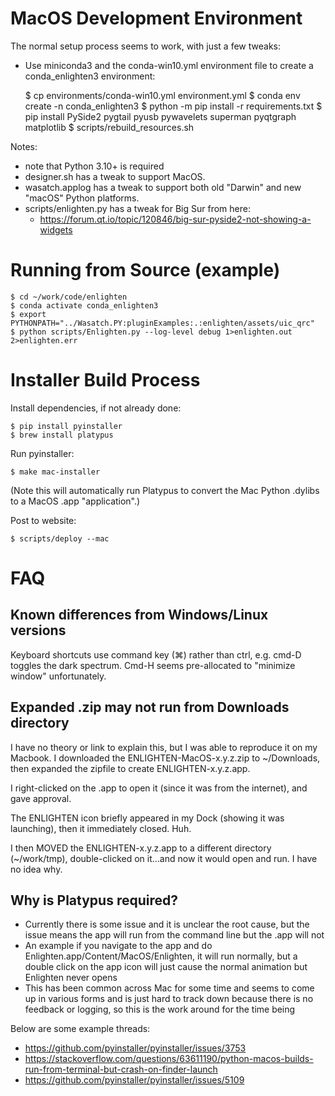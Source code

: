# MacOS Development Environment

The normal setup process seems to work, with just a few tweaks:

- Use miniconda3 and the conda-win10.yml environment file to create a conda_enlighten3 environment:

    $ cp environments/conda-win10.yml environment.yml
    $ conda env create -n conda_enlighten3
    $ python -m pip install -r requirements.txt
    $ pip install PySide2 pygtail pyusb pywavelets superman pyqtgraph matplotlib
    $ scripts/rebuild_resources.sh

Notes:

- note that Python 3.10+ is required
- designer.sh has a tweak to support MacOS.
- wasatch.applog has a tweak to support both old "Darwin" and new "macOS" Python platforms.
- scripts/enlighten.py has a tweak for Big Sur from here:
    - https://forum.qt.io/topic/120846/big-sur-pyside2-not-showing-a-widgets

# Running from Source (example)

    $ cd ~/work/code/enlighten
    $ conda activate conda_enlighten3
    $ export PYTHONPATH="../Wasatch.PY:pluginExamples:.:enlighten/assets/uic_qrc"
    $ python scripts/Enlighten.py --log-level debug 1>enlighten.out 2>enlighten.err
    
# Installer Build Process

Install dependencies, if not already done:

    $ pip install pyinstaller
    $ brew install platypus

Run pyinstaller:

    $ make mac-installer

(Note this will automatically run Platypus to convert the Mac Python .dylibs to 
a MacOS .app "application".)

Post to website:

    $ scripts/deploy --mac

# FAQ

## Known differences from Windows/Linux versions

Keyboard shortcuts use command key (⌘) rather than ctrl, e.g. cmd-D toggles the 
dark spectrum. Cmd-H seems pre-allocated to "minimize window" unfortunately.

## Expanded .zip may not run from Downloads directory

I have no theory or link to explain this, but I was able to reproduce it on my 
Macbook. I downloaded the ENLIGHTEN-MacOS-x.y.z.zip to ~/Downloads, then expanded
the zipfile to create ENLIGHTEN-x.y.z.app.

I right-clicked on the .app to open it (since it was from the internet), and gave
approval.

The ENLIGHTEN icon briefly appeared in my Dock (showing it was launching), then
it immediately closed.  Huh.

I then MOVED the ENLIGHTEN-x.y.z.app to a different directory (~/work/tmp),
double-clicked on it...and now it would open and run.  I have no idea why.

## Why is Platypus required?

- Currently there is some issue and it is unclear the root cause, but the 
  issue means the app will run from the command line but the .app will not
- An example if you navigate to the app and do Enlighten.app/Content/MacOS/Enlighten, 
  it will run normally, but a double click on the app icon will just cause the 
  normal animation but Enlighten never opens
- This has been common across Mac for some time and seems to come up in various 
  forms and is just hard to track down because there is no feedback or logging, 
  so this is the work around for the time being

Below are some example threads:

- https://github.com/pyinstaller/pyinstaller/issues/3753
- https://stackoverflow.com/questions/63611190/python-macos-builds-run-from-terminal-but-crash-on-finder-launch
- https://github.com/pyinstaller/pyinstaller/issues/5109
